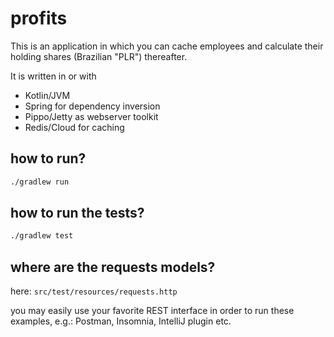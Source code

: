 # profits

This is an application in which you can cache employees and calculate their holding shares (Brazilian "PLR") thereafter.

It is written in or with
- Kotlin/JVM
- Spring for dependency inversion
- Pippo/Jetty as webserver toolkit
- Redis/Cloud for caching

## how to run?

```bash
./gradlew run
```

## how to run the tests?

```bash
./gradlew test
```

## where are the requests models?

here: `src/test/resources/requests.http`

you may easily use your favorite REST interface in order to run these examples, e.g.: Postman, Insomnia, IntelliJ plugin etc.
